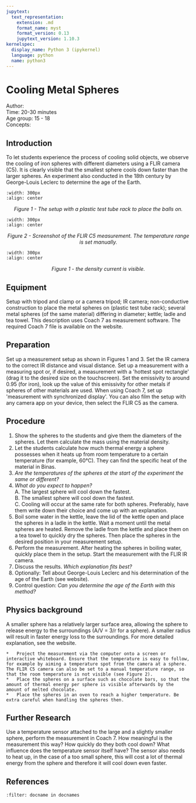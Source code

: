 ```yaml
---
jupytext:
  text_representation:
    extension: .md
    format_name: myst
    format_version: 0.13
    jupytext_version: 1.10.3
kernelspec:
  display_name: Python 3 (ipykernel)
  language: python
  name: python3
---
```


# Cooling Metal Spheres

Author:     \
Time:	  	20-30 minutes\
Age group:	15 - 18\
Concepts:	

## Introduction
To let students experience the process of cooling solid objects, we observe the cooling of iron spheres with different diameters using a FLIR camera (C5). It is clearly visible that the smallest sphere cools down faster than the larger spheres. An experiment also conducted in the 18th century by George-Louis Leclerc to determine the age of the Earth.

```{image} dm75_figure1.JPEG
:width: 300px
:align: center
```
<center><i> Figure 1 - The setup with a plastic test tube rack to place the balls on.</i></center>

```{image} dm75_figure2.JPG
:width: 300px
:align: center
```
<center><i> Figure 2 - Screenshot of the FLIR C5 measurement. The temperature range is set manually.</i></center>

```{image} dm75_figure3.JPEG
:width: 300px
:align: center
```
<center><i> Figure 1 - the density current is visible.</i></center>

## Equipment
Setup with tripod and clamp or a camera tripod; IR camera; non-conductive construction to place the metal spheres on (plastic test tube rack); several metal spheres (of the same material) differing in diameter; kettle; ladle and tea towel.
This description uses Coach 7 as measurement software. The required Coach 7 file is available on the website.

## Preparation
Set up a measurement setup as shown in Figures 1 and 3. Set the IR camera to the correct IR distance and visual distance. Set up a measurement with a measuring spot or, if desired, a measurement with a 'hottest spot rectangle' (drag it to the desired size on the touchscreen). Set the emissivity to around 0.95 (for iron), look up the value of this emissivity for other metals if spheres of other materials are used.
When using Coach 7, set up 'measurement with synchronized display'. You can also film the setup with any camera app on your device, then select the FLIR C5 as the camera.

## Procedure
1. Show the spheres to the students and give them the diameters of the spheres. Let them calculate the mass using the material density.
2. Let the students calculate how much thermal energy a sphere possesses when it heats up from room temperature to a certain temperature (for example, 60°C). They can find the specific heat of the material in Binas.
3. *Are the temperatures of the spheres at the start of the experiment the same or different?*
4. *What do you expect to happen?* \
A. The largest sphere will cool down the fastest.\
B. The smallest sphere will cool down the fastest.\
C. Cooling will occur at the same rate for both spheres.
Preferably, have them write down their choice and come up with an explanation.
5. Boil some water in the kettle, leave the lid of the kettle open and place the spheres in a ladle in the kettle. Wait a moment until the metal spheres are heated. Remove the ladle from the kettle and place them on a tea towel to quickly dry the spheres. Then place the spheres in the desired position in your measurement setup.
6. Perform the measurement. After heating the spheres in boiling water, quickly place them in the setup. Start the measurement with the FLIR IR camera.
7. Discuss the results. *Which explanation fits best?*
8. Optionally: Tell about George-Louis Leclerc and his determination of the age of the Earth (see website).
9. Control question: *Can you determine the age of the Earth with this method?*

## Physics background
A smaller sphere has a relatively larger surface area, allowing the sphere to release energy to the surroundings (A/V = 3/r for a sphere). A smaller radius will result in faster energy loss to the surroundings. For more detailed explanation, see the website.

```{tip}
*	Project the measurement via the computer onto a screen or interactive whiteboard. Ensure that the temperature is easy to follow, for example by aiming a temperature spot from the camera at a sphere. The FLIR C5 camera can also be set to a manual temperature range, so that the room temperature is not visible (see Figure 2).
*	Place the spheres on a surface such as chocolate bars, so that the amount of thermal energy per sphere is visible afterwards by the amount of melted chocolate.
*	Place the spheres in an oven to reach a higher temperature. Be extra careful when handling the spheres then.
```

## Further Research
Use a temperature sensor attached to the large and a slightly smaller sphere, perform the measurement in Coach 7. How meaningful is the measurement this way? How quickly do they both cool down? What influence does the temperature sensor itself have? The sensor also needs to heat up, in the case of a too small sphere, this will cost a lot of thermal energy from the sphere and therefore it will cool down even faster.

## References
```{bibliography}
:filter: docname in docnames
```